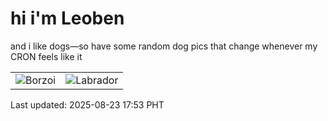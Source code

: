 # hi i'm Leoben

and i like dogs—so have some random dog pics that change whenever my CRON feels like it

|  |  |
|--------|----------|
| ![Borzoi](https://random-dog-vercel.vercel.app/api/random-borzoi?v=1755942797) | ![Labrador](https://random-dog-vercel.vercel.app/api/random-labrador?v=1755942797) |

Last updated: 2025-08-23 17:53 PHT
